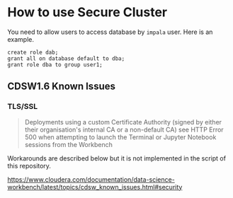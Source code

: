 # How to use Secure Cluster

You need to allow users to access database by `impala` user. Here is an example.
```
create role dab;
grant all on database default to dba;
grant role dba to group user1;
```

## CDSW1.6 Known Issues

### TLS/SSL

>Deployments using a custom Certificate Authority (signed by either their organisation's internal CA or a non-default CA) see HTTP Error 500 when attempting to launch the Terminal or Jupyter Notebook sessions from the Workbench

Workarounds are described below but it is not implemented in the script of this repository.

https://www.cloudera.com/documentation/data-science-workbench/latest/topics/cdsw_known_issues.html#security
